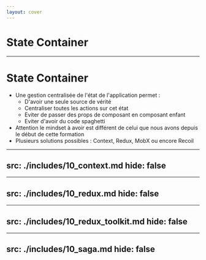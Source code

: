 ```yaml
---
layout: cover
---
```


# State Container

---

# State Container

- Une gestion centralisée de l'état de l'application permet :
  - D'avoir une seule source de vérité
  - Centraliser toutes les actions sur cet état
  - Eviter de passer des props de composant en composant enfant
  - Eviter d'avoir du code spaghetti
- Attention le mindset à avoir est différent de celui que nous avons depuis le début de cette formation
- Plusieurs solutions possibles : Context, Redux, MobX ou encore Recoil

---
src: ./includes/10_context.md
hide: false
---

---
src: ./includes/10_redux.md
hide: false
---

---
src: ./includes/10_redux_toolkit.md
hide: false
---

---
src: ./includes/10_saga.md
hide: false
---
